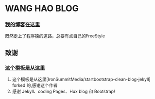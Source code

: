 # WANG HAO BLOG

### [我的博客在这里](http://www.whdreamblog.cn)

既然走上了程序猿的道路，总要有点自己的FreeStyle

## 致谢

### [这个模板是从这里](http://huangxuan.me/huxblog-boilerplate/)
1. 这个模板是从这里[IronSummitMedia/startbootstrap-clean-blog-jekyll] forked 的,感谢这个作者
2. 感谢 Jekyll、coding Pages、Hux blog  和 Bootstrap!



